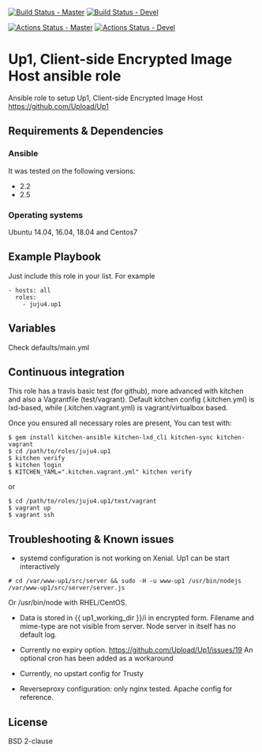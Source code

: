 [![Build Status - Master](https://travis-ci.com/juju4/ansible-up1.svg?branch=master)](https://travis-ci.com/juju4/ansible-up1)
[![Build Status - Devel](https://travis-ci.com/juju4/ansible-up1.svg?branch=devel)](https://travis-ci.com/juju4/ansible-up1/branches)

[![Actions Status - Master](https://github.com/juju4/ansible-up1/workflows/AnsibleCI/badge.svg)](https://github.com/juju4/ansible-up1/actions?query=branch%3Amaster)
[![Actions Status - Devel](https://github.com/juju4/ansible-up1/workflows/AnsibleCI/badge.svg?branch=devel)](https://github.com/juju4/ansible-up1/actions?query=branch%3Adevel)

# Up1, Client-side Encrypted Image Host ansible role

Ansible role to setup Up1, Client-side Encrypted Image Host
https://github.com/Upload/Up1

## Requirements & Dependencies

### Ansible
It was tested on the following versions:
 * 2.2
 * 2.5

### Operating systems

Ubuntu 14.04, 16.04, 18.04 and Centos7

## Example Playbook

Just include this role in your list.
For example

```
- hosts: all
  roles:
    - juju4.up1
```

## Variables

Check defaults/main.yml

## Continuous integration

This role has a travis basic test (for github), more advanced with kitchen and also a Vagrantfile (test/vagrant).
Default kitchen config (.kitchen.yml) is lxd-based, while (.kitchen.vagrant.yml) is vagrant/virtualbox based.

Once you ensured all necessary roles are present, You can test with:
```
$ gem install kitchen-ansible kitchen-lxd_cli kitchen-sync kitchen-vagrant
$ cd /path/to/roles/juju4.up1
$ kitchen verify
$ kitchen login
$ KITCHEN_YAML=".kitchen.vagrant.yml" kitchen verify
```
or
```
$ cd /path/to/roles/juju4.up1/test/vagrant
$ vagrant up
$ vagrant ssh
```

## Troubleshooting & Known issues

* systemd configuration is not working on Xenial.
Up1 can be start interactively
```
# cd /var/www-up1/src/server && sudo -H -u www-up1 /usr/bin/nodejs /var/www-up1/src/server/server.js
```
Or /usr/bin/node with RHEL/CentOS.

* Data is stored in {{ up1_working_dir }}/i in encrypted form. Filename and mime-type are not visible from server.
Node server in itself has no default log.

* Currently no expiry option.
https://github.com/Upload/Up1/issues/19
An optional cron has been added as a workaround

* Currently, no upstart config for Trusty

* Reverseproxy configuration: only nginx tested. Apache config for reference.

## License

BSD 2-clause

